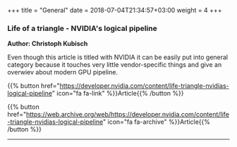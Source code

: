 +++
title = "General"
date = 2018-07-04T21:34:57+03:00
weight = 4
+++

### Life of a triangle - NVIDIA's logical pipeline
**Author: Christoph Kubisch**

Even though this article is titled with NVIDIA it can be easily put into general category because it touches very little vendor-specific things and give an overwiev about modern GPU pipeline.

{{% button href="https://developer.nvidia.com/content/life-triangle-nvidias-logical-pipeline" icon="fa fa-link" %}}Article{{% /button %}}

{{% button href="https://web.archive.org/web/https://developer.nvidia.com/content/life-triangle-nvidias-logical-pipeline" icon="fa fa-archive" %}}Article{{% /button %}}

***

